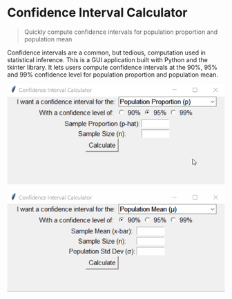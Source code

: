 # Confidence Interval Calculator

> Quickly compute confidence intervals for population proportion and population mean

Confidence intervals are a common, but tedious, computation used in statistical inference.
This is a GUI application built with Python and the tkinter library. It lets users compute confidence intervals at the 90%, 95% and 99% confidence level for population proportion and population mean.

![population-proportion](./images/pop-prop.gif)

![population-mean](./images/pop-mean.gif)
